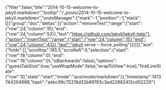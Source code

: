 {"filter":false,"title":"2014-10-15-welcome-to-jekyll.markdown","tooltip":"/_posts/2014-10-15-welcome-to-jekyll.markdown","undoManager":{"mark":-1,"position":-1,"stack":[[{"group":"doc","deltas":[{"action":"removeText","range":{"start":{"row":24,"column":15},"end":{"row":24,"column":52}},"text":"https://github.com/jekyll/jekyll-help"},{"action":"insertText","range":{"start":{"row":24,"column":15},"end":{"row":24,"column":43}},"text":"jekyll serve --force_polling"}]}]]},"ace":{"folds":[],"scrolltop":185.5,"scrollleft":0,"selection":{"start":{"row":19,"column":0},"end":{"row":19,"column":0},"isBackwards":false},"options":{"guessTabSize":true,"useWrapMode":false,"wrapToView":true},"firstLineState":{"row":10,"state":"start","mode":"ace/mode/markdown"}},"timestamp":1413744204988,"hash":"aebc99c75218d32b89193c3ed22882412cd02229"}